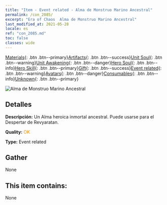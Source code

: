 ```yaml
---
title: "Item - Event related - Alma de Monstruo Marino Ancestral"
permalink: /con_2085/
excerpt: "Era of Chaos  Alma de Monstruo Marino Ancestral"
last_modified_at: 2021-05-28
locale: es
ref: "con_2085.md"
toc: false
classes: wide
---
```

 [Materials](/ItemsES/){: .btn .btn--primary}[Artifacts](/ItemsES/Artifacts/){: .btn .btn--success}[Unit Soul](/ItemsES/UnitSoul/){: .btn .btn--warning}[Unit Awakening](/ItemsES/UnitAwakening/){: .btn .btn--danger}[Hero Soul](/ItemsES/HeroSoul/){: .btn .btn--info}[Hero Skill](/ItemsES/HeroSkill/){: .btn .btn--primary}[Gift](/ItemsES/Gift/){: .btn .btn--success}[Event related](/ItemsES/Events/){: .btn .btn--warning}[Avatars](/ItemsES/Avatars/){: .btn .btn--danger}[Consumables](/ItemsES/Consumables/){: .btn .btn--info}[Unknown](/ItemsES/Unknown/){: .btn .btn--primary}

 ![Alma de Monstruo Marino Ancestral](/images/t/juexing_9908.png)

## Detalles
 **Descripción:** Un Alma heroica inmortal ancestral. Puede usarse para el Despertar de Revyaratan.

 **Quality:** <span style="color: #FF8C00">OK</span>

 **Type:** Event related

## Gather

  None

## This item contains:

  None

